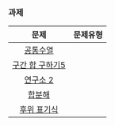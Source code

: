 ### 과제
|문제|문제유형|
|:--:|:-------|
|[공통수열](https://www.acmicpc.net/problem/1622)||
|[구간 합 구하기5](https://www.acmicpc.net/problem/11660)||
|[연구소 2](https://www.acmicpc.net/problem/17141)||
|[합분해](https://www.acmicpc.net/problem/2225)||
|[후위 표기식](https://www.acmicpc.net/problem/1918)||
